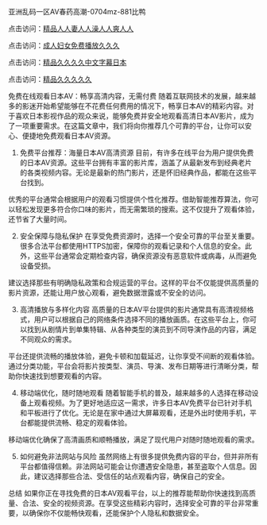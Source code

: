 
亚洲乱码一区AV春药高潮-0704mz-881比鸭


点击访问：<a href="https://rtj-3zo.pages.dev/">精品人人妻人人澡人人爽人人</a>

点击访问：<a href="https://bered.pages.dev/">成人妇女免费播放久久久</a>

点击访问：<a href="https://gfd-5xg.pages.dev/">精品久久久久中文字幕日本</a>

点击访问：<a href="https://rtj-3zo.pages.dev/">精品久久久久久</a>



免费在线观看日本AV：畅享高清内容，无需付费
随着互联网技术的发展，越来越多的影迷开始希望能够在不花费任何费用的情况下，畅享日本AV的精彩内容。对于喜欢日本影视作品的观众来说，能够免费并安全地观看高清日本AV影片，成为了一项重要需求。在这篇文章中，我们将向你推荐几个可靠的平台，让你可以安心、便捷地免费观看日本AV资源。

1. 免费平台推荐：海量日本AV高清资源
目前，有许多在线平台为用户提供免费的日本AV资源。这些平台拥有丰富的影片库，涵盖了从最新发布到经典老片的各类视频内容。无论是最新的热门影片，还是怀旧经典作品，都能在这些平台找到。

优秀的平台通常会根据用户的观看习惯提供个性化推荐。借助智能推荐算法，你可以轻松发现更多符合你口味的影片，而无需繁琐的搜索。这不仅提升了观看体验，还节省了大量时间。

2. 安全保障与隐私保护
在享受免费资源时，选择一个安全可靠的平台至关重要。很多合法平台都使用HTTPS加密，保障你的观看记录和个人信息的安全。此外，这些平台通常会定期检查内容，确保资源没有恶意软件或病毒，从而避免设备受损。

建议选择那些有明确隐私政策和合规运营的平台。这样的平台不仅能提供高质量的影片资源，还能让用户放心观看，避免数据泄露或不安全的访问。

3. 高清播放与多样化内容
高质量的日本AV平台提供的影片通常具有高清视频格式，用户可以根据自己的网络条件选择不同的播放画质。在这些平台上，你可以找到从剧情片到单集特辑、从各种类型的演员到不同导演作品的内容，满足不同观众的需求。

平台还提供流畅的播放体验，避免卡顿和加载延迟，让你享受不间断的观看体验。通过分类功能，平台会将影片按类型、演员、导演、发布日期等进行清晰分类，帮助你快速找到想要观看的内容。

4. 移动端优化，随时随地观看
随着智能手机的普及，越来越多的人选择在移动设备上观看视频。为了更好地适应这一需求，许多日本AV免费平台已针对手机和平板进行了优化。无论是在家中通过大屏幕观看，还是外出时使用手机，平台都能提供流畅、稳定的观看体验。

移动端优化确保了高清画质和顺畅播放，满足了现代用户对随时随地观看的需求。

5. 如何避免非法网站与风险
虽然网络上有很多提供免费内容的平台，但并非所有平台都值得信赖。非法网站可能会让你遭遇安全隐患，甚至盗取个人信息。因此，建议选择那些合法、受信任的站点观看内容，确保自己的安全。

总结
如果你正在寻找免费的日本AV观看平台，以上的推荐能帮助你快速找到高质量、合法、安全的视频资源。在享受这些精彩内容时，选择安全可靠的平台非常重要，以确保你不仅能畅快观看，还能保护个人隐私和数据安全。





<span style="display:none;">[Canonical link]( https://github.com/duck20250704/duck06 ）</span>
